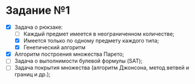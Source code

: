 # Задание №1

- [x] Задача о рюкзаке:
  - [ ] Каждый предмет имеется в неограниченном количестве;
  - [x] Имеется только по одному предмету каждого типа;
  - [x] Генетический алгоритм
- [x] Алгоритм построения множества Парето;
- [ ] Задача о выполнимости булевой формулы (SAT);
- [ ] Задача покрытия множества (алгоритм Джонсона, метод ветвей и границ и др.);
